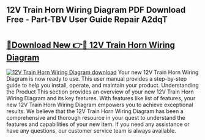 ## 12V Train Horn Wiring Diagram PDF Download Free - Part-TBV User Guide Repair A2dqT

# <h2><a href="http://dfsoriq.blite.top/?on=12V+Train+Horn+Wiring+Diagram">🔗Download New 👉🔴 12V Train Horn Wiring Diagram</a></h2>

[![12V Train Horn Wiring Diagram download](https://i.imgur.com/lujVjoI.png)](http://dfsoriq.blite.top/?on=12V+Train+Horn+Wiring+Diagram)
Your new 12V Train Horn Wiring Diagram is now ready to use. This user manual provides a step-by-step guide to help you install, operate, and maintain your product. Understanding the Product This section provides an overview of your new 12V Train Horn Wiring Diagram and its key features. With features like list of features, your new 12V Train Horn Wiring Diagram empowers you to achieve exceptional results. We believe that the 12V Train Horn Wiring Diagram has been a comprehensive and thorough resource in your quest to understand the features and capabilities of your new item. If you need any assistance or have any questions, our customer service team is always available.
